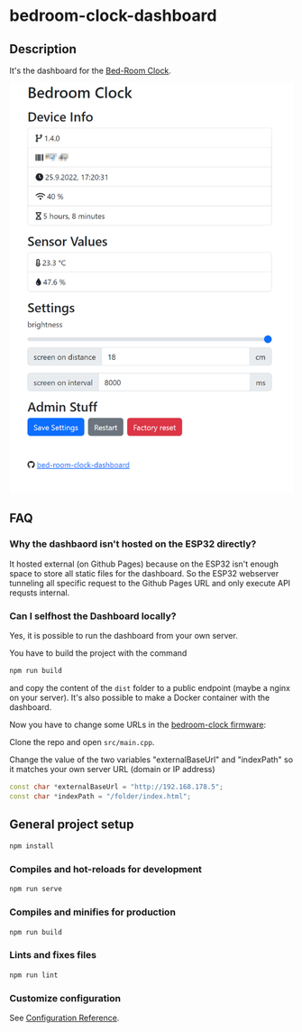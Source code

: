 # bedroom-clock-dashboard

## Description

It's the dashboard for the [Bed-Room Clock](https://github.com/coding-lemur/bed-room-clock).

![alt screenshot](screenshot.png)

## FAQ

### Why the dashbaord isn't hosted on the ESP32 directly?

It hosted external (on Github Pages) because on the ESP32 isn't enough space to store all static files for the dashboard. So the ESP32 webserver tunneling all specific request to the Github Pages URL and only execute API requsts internal.

### Can I selfhost the Dashboard locally?

Yes, it is possible to run the dashboard from your own server.

You have to build the project with the command

```bash
npm run build
```

and copy the content of the `dist` folder to a public endpoint (maybe a nginx on your server). It's also possible to make a Docker container with the dashboard.

Now you have to change some URLs in the [bedroom-clock firmware](https://github.com/coding-lemur/bed-room-clock):

Clone the repo and open `src/main.cpp`.

Change the value of the two variables "externalBaseUrl" and "indexPath" so it matches your own server URL (domain or IP address)

```c++
const char *externalBaseUrl = "http://192.168.178.5";
const char *indexPath = "/folder/index.html";
```

## General project setup

```bash
npm install
```

### Compiles and hot-reloads for development

```bash
npm run serve
```

### Compiles and minifies for production

```bash
npm run build
```

### Lints and fixes files

```bash
npm run lint
```

### Customize configuration

See [Configuration Reference](https://cli.vuejs.org/config/).

